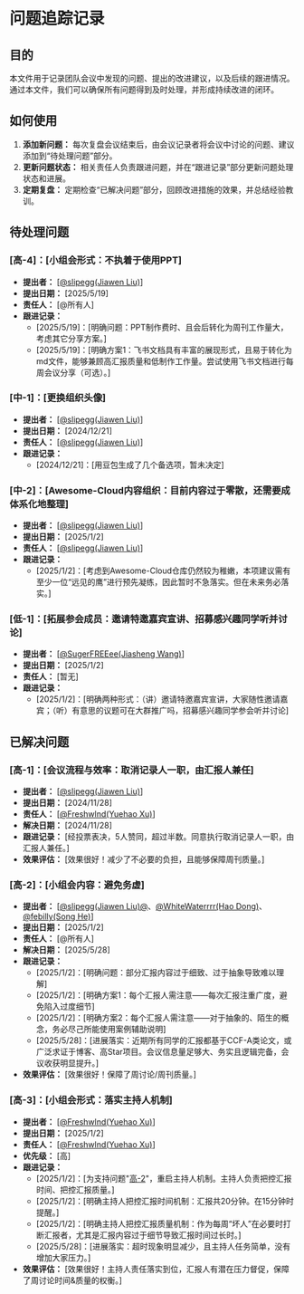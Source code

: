 # 问题追踪记录

## 目的

本文件用于记录团队会议中发现的问题、提出的改进建议，以及后续的跟进情况。通过本文件，我们可以确保所有问题得到及时处理，并形成持续改进的闭环。

## 如何使用

1.  **添加新问题：** 每次复盘会议结束后，由会议记录者将会议中讨论的问题、建议添加到“待处理问题”部分。
2.  **更新问题状态：** 相关责任人负责跟进问题，并在“跟进记录”部分更新问题处理状态和进展。
3.  **定期复盘：** 定期检查“已解决问题”部分，回顾改进措施的效果，并总结经验教训。

## 待处理问题

### [高-4]：[小组会形式：不执着于使用PPT]
*   **提出者：** [[@slipegg(Jiawen Liu)](https://github.com/slipegg)]
*   **提出日期：** [2025/5/19]
*   **责任人：** [@所有人]
*   **跟进记录：**
    *   [2025/5/19]：[明确问题：PPT制作费时、且会后转化为周刊工作量大，考虑其它分享方案。]
    *   [2025/5/19]：[明确方案1：飞书文档具有丰富的展现形式，且易于转化为md文件，能够兼顾高汇报质量和低制作工作量。尝试使用飞书文档进行每周会议分享（可选）。]
    
### [中-1]：[更换组织头像]
*   **提出者：** [[@slipegg(Jiawen Liu)](https://github.com/slipegg)]
*   **提出日期：** [2024/12/21]
*   **责任人：** [[@slipegg(Jiawen Liu)](https://github.com/slipegg)]
*   **跟进记录：**
    *   [2024/12/21]：[用豆包生成了几个备选项，暂未决定]

### [中-2]：[Awesome-Cloud内容组织：目前内容过于零散，还需要成体系化地整理]
*   **提出者：** [[@slipegg(Jiawen Liu)](https://github.com/slipegg)]
*   **提出日期：** [2025/1/2]
*   **责任人：** [[@slipegg(Jiawen Liu)](https://github.com/slipegg)]
*   **跟进记录：**
    *   [2025/1/2]：[考虑到Awesome-Cloud仓库仍然较为稚嫩，本项建议需有至少一位“远见的鹰”进行预先凝练，因此暂时不急落实。但在未来务必落实。]

### [低-1]：[拓展参会成员：邀请特邀嘉宾宣讲、招募感兴趣同学听并讨论]
*   **提出者：** [[@SugerFREEee(Jiasheng Wang)](https://github.com/SugerFREEee)]
*   **提出日期：** [2025/1/2]
*   **责任人：** [暂无]
*   **跟进记录：**
    *   [2025/1/2]：[明确两种形式：（讲）邀请特邀嘉宾宣讲，大家随性邀请嘉宾；（听）有意思的议题可在大群推广吗，招募感兴趣同学参会听并讨论]

<!-- 
### [[(优先级)高/中/低]-问题编号]：[简述问题]
*   **提出者：** [提出者姓名]
*   **提出日期：** [日期]
*   **责任人：** [责任人姓名]
*   **跟进记录：**
    *   [日期]：[跟进状态/进展]
 -->

<!-- 可以继续添加新的待处理问题 -->

## 已解决问题

### [高-1]：[会议流程与效率：取消记录人一职，由汇报人兼任]
*   **提出者：** [[@slipegg(Jiawen Liu)](https://github.com/slipegg)]
*   **提出日期：** [2024/11/28]
*   **责任人：** [[@Freshwlnd(Yuehao Xu)](https://github.com/Freshwlnd)]
*   **解决日期：** [2024/11/28]
*   **跟进记录：** [经投票表决，5人赞同，超过半数。同意执行取消记录人一职，由汇报人兼任。]
*   **效果评估：** [效果很好！减少了不必要的负担，且能够保障周刊质量。]

### [高-2]：[小组会内容：避免务虚]
*   **提出者：** [[@slipegg(Jiawen Liu)@](https://github.com/slipegg)、[@WhiteWaterrrr(Hao Dong)](https://github.com/WhiteWaterrrr)、[@febilly(Song He)](https://github.com/febilly)]
*   **提出日期：** [2025/1/2]
*   **责任人：** [@所有人]
*   **解决日期：** [2025/5/28]
*   **跟进记录：**
    *   [2025/1/2]：[明确问题：部分汇报内容过于细致、过于抽象导致难以理解]
    *   [2025/1/2]：[明确方案1：每个汇报人需注意——每次汇报注重广度，避免陷入过度细节]
    *   [2025/1/2]：[明确方案2：每个汇报人需注意——对于抽象的、陌生的概念，务必尽己所能使用案例辅助说明]
    *   [2025/5/28]：[进展落实：近期所有同学的汇报都基于CCF-A类论文，或广泛求证于博客、高Star项目。会议信息量足够大、务实且逻辑完备，会议收获明显提升。]
*   **效果评估：** [效果很好！保障了周讨论/周刊质量。]

### [高-3]：[小组会形式：落实主持人机制]
*   **提出者：** [[@Freshwlnd(Yuehao Xu)](https://github.com/Freshwlnd)]
*   **提出日期：** [2025/1/2]
*   **责任人：** [[@Freshwlnd(Yuehao Xu)](https://github.com/Freshwlnd)]
*   **优先级：** [高]
*   **跟进记录：**
    *   [2025/1/2]：[为支持问题"[高-2](#高-2小组会内容避免务虚)"，重启主持人机制。主持人负责把控汇报时间、把控汇报质量。]
    *   [2025/1/2]：[明确主持人把控汇报时间机制：汇报共20分钟。在15分钟时提醒。]
    *   [2025/1/2]：[明确主持人把控汇报质量机制：作为每周“坏人”在必要时打断汇报者，尤其是汇报内容过于细节导致汇报时间过长时。]
    *   [2025/5/28]：[进展落实：超时现象明显减少，且主持人任务简单，没有增加大家压力。]
*   **效果评估：** [效果很好！主持人责任落实到位，汇报人有潜在压力督促，保障了周讨论时间&质量的权衡。]
<!-- 
### [问题编号]：[简述问题]
*   **提出者：** [提出者姓名]
*   **提出日期：** [日期]
*   **责任人：** [责任人姓名]
*   **解决日期：** [日期]
*   **跟进记录：** [简述解决方案、过程记录]
*   **效果评估：** [对解决方案效果的评估]
 -->

<!-- 可以继续添加已解决的问题 -->


<!-- 
[说明]
问题编号： 方便引用和跟踪。
提出者/提出日期/责任人： 明确责任和时间。
优先级： 帮助团队优先处理重要问题。
跟进记录： 记录问题处理的进展。
解决日期/解决方案/效果评估： 总结问题处理的结果和经验。
“待处理问题” 部分用于记录尚未解决的问题，方便跟踪。
“已解决问题” 部分用于记录已经解决的问题，方便回顾和总结。
 -->